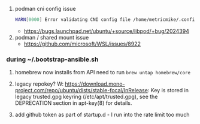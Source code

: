 1. podman cni config issue
    ```bash
    WARN[0000] Error validating CNI config file /home/metricmike/.config/cni/net.d/trasharr_default.conflist: [plugin bridge does not support config version "1.0.0" plugin portmap does not support config version "1.0.0" plugin firewall does not support config version "1.0.0" plugin tuning does not support config version "1.0.0"]
    ```
    - https://bugs.launchpad.net/ubuntu/+source/libpod/+bug/2024394
1. podman / shared mount issue
    - https://github.com/microsoft/WSL/issues/8922

### during ~/.bootstrap-ansible.sh
1. homebrew now installs from API
   need to run `brew untap homebrew/core`

2. legacy repokey?
    W: https://download.mono-project.com/repo/ubuntu/dists/stable-focal/InRelease: Key is stored in legacy trusted.gpg keyring (/etc/apt/trusted.gpg), see the DEPRECATION section in apt-key(8) for details.

3. add github token as part of startup.d  - I run into the rate limit too much